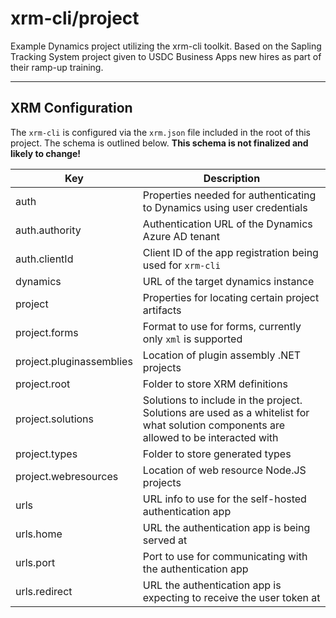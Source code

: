 # xrm-cli/project

Example Dynamics project utilizing the xrm-cli toolkit. Based on the Sapling Tracking System project given to USDC Business Apps new hires as part of their ramp-up training.

---

## XRM Configuration

The `xrm-cli` is configured via the `xrm.json` file included in the root of this project. The schema is outlined below. **This schema is not finalized and likely to change!**

| Key                      | Description                                                                                                                           |
|--------------------------|---------------------------------------------------------------------------------------------------------------------------------------|
| auth                     | Properties needed for authenticating to Dynamics using user credentials                                                               |
| auth.authority           | Authentication URL of the Dynamics Azure AD tenant                                                                                    |
| auth.clientId            | Client ID of the app registration being used for `xrm-cli`                                                                            |
| dynamics                 | URL of the target dynamics instance                                                                                                   |
| project                  | Properties for locating certain project artifacts                                                                                     |
| project.forms            | Format to use for forms, currently only `xml` is supported                                                                            |
| project.pluginassemblies | Location of plugin assembly .NET projects                                                                                             |
| project.root             | Folder to store XRM definitions                                                                                                       |
| project.solutions        | Solutions to include in the project. Solutions are used as a whitelist for what solution components are allowed to be interacted with |
| project.types            | Folder to store generated types                                                                                                       |
| project.webresources     | Location of web resource Node.JS projects                                                                                             |
| urls                     | URL info to use for the self-hosted authentication app                                                                                |
| urls.home                | URL the authentication app is being served at                                                                                         |
| urls.port                | Port to use for communicating with the authentication app                                                                             |
| urls.redirect            | URL the authentication app is expecting to receive the user token at                                                                  |